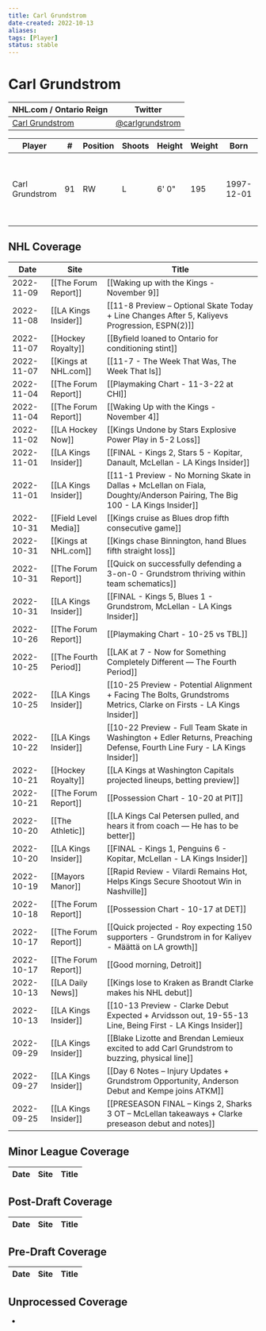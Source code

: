 ```yaml
---
title: Carl Grundstrom
date-created: 2022-10-13
aliases: 
tags: [Player]
status: stable
---
```


# Carl Grundstrom

NHL.com / Ontario Reign | Twitter
-|-
[Carl Grundstrom](https://www.nhl.com/player/carl-grundstrom-8479336) | [@carlgrundstrom](https://twitter.com/carlgrundstrom)

Player | \# | Position | Shoots | Height | Weight | Born | Birthplace | Draft 
-|-|-|-|-|-|-|-|-
Carl Grundstrom | 91 | RW | L | 6' 0" | 195 | 1997-12-01 | Umea, SWE | 2016 TOR, 2nd rd, 27th pk (57th overall)




## NHL  Coverage
| Date       | Site                  | Title                                                                                                                       |
| ---------- | --------------------- | --------------------------------------------------------------------------------------------------------------------------- |
| 2022-11-09 | [[The Forum Report]]  | [[Waking up with the Kings - November 9]]                                                                                   |
| 2022-11-08 | [[LA Kings Insider]]  | [[11-8 Preview – Optional Skate Today + Line Changes After 5, Kaliyevs Progression, ESPN(2)]]                               |
| 2022-11-07 | [[Hockey Royalty]]    | [[Byfield loaned to Ontario for conditioning stint]]                                                                        |
| 2022-11-07 | [[Kings at NHL.com]]  | [[11-7 - The Week That Was, The Week That Is]]                                                                              |
| 2022-11-04 | [[The Forum Report]]  | [[Playmaking Chart - 11-3-22 at CHI]]                                                                                       |
| 2022-11-04 | [[The Forum Report]]  | [[Waking Up with the Kings - November 4]]                                                                                   |
| 2022-11-02 | [[LA Hockey Now]]     | [[Kings Undone by Stars Explosive Power Play in 5-2 Loss]]                                                                  |
| 2022-11-01 | [[LA Kings Insider]]  | [[FINAL - Kings 2, Stars 5 - Kopitar, Danault, McLellan - LA Kings Insider]]                                                |
| 2022-11-01 | [[LA Kings Insider]]  | [[11-1 Preview - No Morning Skate in Dallas + McLellan on Fiala, Doughty/Anderson Pairing, The Big 100 - LA Kings Insider]] |
| 2022-10-31 | [[Field Level Media]] | [[Kings cruise as Blues drop fifth consecutive game]]                                                                       |
| 2022-10-31 | [[Kings at NHL.com]]  | [[Kings chase Binnington, hand Blues fifth straight loss]]                                                                  |
| 2022-10-31 | [[The Forum Report]]  | [[Quick on successfully defending a 3-on-0 - Grundstrom thriving within team schematics]]                                   |
| 2022-10-31 | [[LA Kings Insider]]  | [[FINAL - Kings 5, Blues 1 - Grundstrom, McLellan - LA Kings Insider]]                                                      |
| 2022-10-26 | [[The Forum Report]]  | [[Playmaking Chart - 10-25 vs TBL]]                                                                                         |
| 2022-10-25 | [[The Fourth Period]] | [[LAK at 7 - Now for Something Completely Different — The Fourth Period]]                                                   |
| 2022-10-25 | [[LA Kings Insider]]  | [[10-25 Preview - Potential Alignment + Facing The Bolts, Grundstroms Metrics, Clarke on Firsts - LA Kings Insider]]        |
| 2022-10-22 | [[LA Kings Insider]]  | [[10-22 Preview - Full Team Skate in Washington + Edler Returns, Preaching Defense, Fourth Line Fury - LA Kings Insider]]   |
| 2022-10-21 | [[Hockey Royalty]]    | [[LA Kings at Washington Capitals projected lineups, betting preview]]                                                      |
| 2022-10-21 | [[The Forum Report]]  | [[Possession Chart - 10-20 at PIT]]                                                                                         |
| 2022-10-20 | [[The Athletic]]      | [[LA Kings Cal Petersen pulled, and hears it from coach — He has to be better]]                                             |
| 2022-10-20 | [[LA Kings Insider]]  | [[FINAL - Kings 1, Penguins 6 - Kopitar, McLellan - LA Kings Insider]]                                                      |
| 2022-10-19 | [[Mayors Manor]]      | [[Rapid Review - Vilardi Remains Hot, Helps Kings Secure Shootout Win in Nashville]]                                        |
| 2022-10-18 | [[The Forum Report]]  | [[Possession Chart - 10-17 at DET]]                                                                                         |
| 2022-10-17 | [[The Forum Report]]  | [[Quick projected - Roy expecting 150 supporters - Grundstrom in for Kaliyev - Määttä on LA growth]]                        |
| 2022-10-17 | [[The Forum Report]]  | [[Good morning, Detroit]]                                                                                                   |
| 2022-10-13 | [[LA Daily News]]     | [[Kings lose to Kraken as Brandt Clarke makes his NHL debut]]                                                               |
| 2022-10-13 | [[LA Kings Insider]]  | [[10-13 Preview - Clarke Debut Expected + Arvidsson out, 19-55-13 Line, Being First - LA Kings Insider]]                    |
| 2022-09-29 | [[LA Kings Insider]]  | [[Blake Lizotte and Brendan Lemieux excited to add Carl Grundstrom to buzzing, physical line]]                              |
| 2022-09-27 | [[LA Kings Insider]]  | [[Day 6 Notes – Injury Updates + Grundstrom Opportunity, Anderson Debut and Kempe joins ATKM]]                              |
| 2022-09-25 | [[LA Kings Insider]]  | [[PRESEASON FINAL – Kings 2, Sharks 3 OT – McLellan takeaways + Clarke preseason debut and notes]]                          |


## Minor League Coverage
Date | Site |  Title
---|---|---



## Post-Draft Coverage
Date | Site |  Title
---|---|---



## Pre-Draft Coverage
Date | Site |  Title
---|---|---


## Unprocessed Coverage
- 
